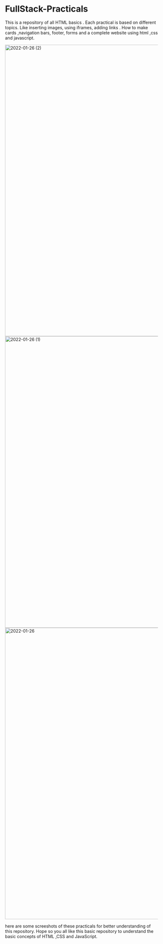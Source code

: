 
# FullStack-Practicals

This is a repository of all HTML basics .
Each practical is based on different topics.
Like inserting images, using iframes, adding links .
How to make cards ,navigation bars, footer, forms and a complete website using html ,css and javascript.

<img width="960" alt="2022-01-26 (2)" src="https://user-images.githubusercontent.com/60420763/151125048-1f525841-eb56-4135-8c01-ee8501bd17b4.png">

<img width="960" alt="2022-01-26 (1)" src="https://user-images.githubusercontent.com/60420763/151125075-fe1d511b-3e62-4d53-a955-166b61023ae3.png">

<img width="960" alt="2022-01-26" src="https://user-images.githubusercontent.com/60420763/151125090-74cfbcc9-44b1-4165-82cb-9fc8c5800d47.png">

here are some screeshots of these practicals for better understanding of this repository.
Hope so you all like this basic repository to understand the basic concepts of HTML ,CSS and JavaScript.
